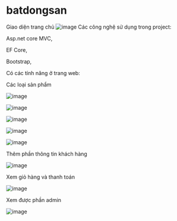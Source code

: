 # batdongsan
Giao diện trang chủ
![image](https://user-images.githubusercontent.com/72533430/173473827-72fa8ae8-025a-48cf-b92d-c23831738d26.png)
Các công nghệ sử dụng trong project:

Asp.net core MVC,

EF Core,

Bootstrap,

Có các tính năng ở trang web:

Các loại sản phẩm

![image](https://user-images.githubusercontent.com/72533430/173475774-a90640b4-83ed-4e8a-90ae-3eda0ba5edbb.png)

![image](https://user-images.githubusercontent.com/72533430/173475839-d4a90226-60dc-4a42-ae25-0c3bd73c168d.png)

![image](https://user-images.githubusercontent.com/72533430/173475873-3a98d3bc-3deb-4f3a-a38a-ccbf01e77512.png)

![image](https://user-images.githubusercontent.com/72533430/173475906-f3bfedd4-0452-4f4f-9e62-8bda1b769af7.png)

![image](https://user-images.githubusercontent.com/72533430/173475949-c22401f6-a4bb-4c0d-aa59-a194c1450224.png)

Thêm phần thông tin khách hàng

![image](https://user-images.githubusercontent.com/72533430/173475324-48fdef87-5a1a-48a7-85d4-f659e6d69970.png)

Xem giỏ hàng và thanh toán


![image](https://user-images.githubusercontent.com/72533430/173474799-9dd950bc-05b0-4171-aa2d-6620ac552cd5.png)

Xem được phần admin

![image](https://user-images.githubusercontent.com/72533430/173474566-f6d433f7-de36-49b9-bc35-2b4e46e82ec1.png)
